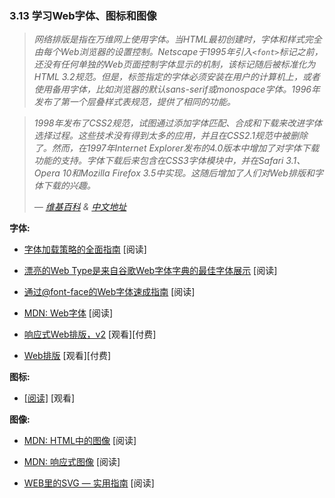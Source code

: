 ### 3.13 学习Web字体、图标和图像

> *网络排版是指在万维网上使用字体。当HTML最初创建时，字体和样式完全由每个Web浏览器的设置控制。Netscape于1995年引入`<font>`标记之前，还没有任何单独的Web页面控制字体显示的机制，该标记随后被标准化为HTML 3.2规范。但是，标签指定的字体必须安装在用户的计算机上，或者使用备用字体，比如浏览器的默认sans-serif或monospace字体。1996年发布了第一个层叠样式表规范，提供了相同的功能。*
>

> *1998年发布了CSS2规范，试图通过添加字体匹配、合成和下载来改进字体选择过程。这些技术没有得到太多的应用，并且在CSS2.1规范中被删除了。然而，在1997年Internet Explorer发布的4.0版本中增加了对字体下载功能的支持。字体下载后来包含在CSS3字体模块中，并在Safari 3.1、Opera 10和Mozilla Firefox 3.5中实现。这随后增加了人们对Web排版和字体下载的兴趣。*
>
> *— [维基百科](https://en.wikipedia.org/wiki/Web_typography) & [中文地址](https://zh.wikipedia.org/wiki/Web%E5%AD%97%E4%BD%93%E6%8E%92%E5%8D%B0)*

**字体:**

* [字体加载策略的全面指南](https://www.zachleat.com/web/comprehensive-webfonts/) \[阅读\]

* [漂亮的Web Type是来自谷歌Web字体字典的最佳字体展示](http://hellohappy.org/beautiful-web-type/) \[阅读\]

* [通过@font-face的Web字体速成指南](http://www.html5rocks.com/en/tutorials/webfonts/quick/) \[阅读\]

* [MDN: Web字体](https://developer.mozilla.org/en-US/docs/Learn/CSS/Styling_text/Web_fonts) \[阅读\]

* [响应式Web排版，v2](https://frontendmasters.com/courses/responsive-typography-v2/) \[观看\]\[付费\]

* [Web排版](http://www.pluralsight.com/courses/typography-for-web-1790) \[观看\]\[付费\]

**图标:**

* [\[阅读\]](https://www.lynda.com/CSS-tutorials/Web-Icons-SVG/502312-2.html) \[观看\]

**图像:**

* [MDN: HTML中的图像](https://developer.mozilla.org/en-US/docs/Learn/HTML/Multimedia_and_embedding/Images_in_HTML) \[阅读\]

* [MDN: 响应式图像](https://developer.mozilla.org/en-US/docs/Learn/HTML/Multimedia_and_embedding/Responsive_images) \[阅读\]

* [WEB里的SVG — 实用指南](https://svgontheweb.com/) \[阅读\]

